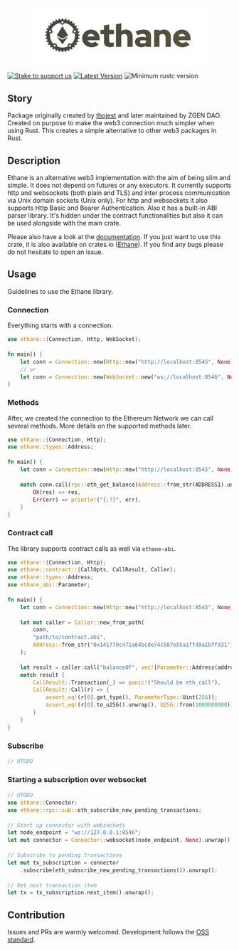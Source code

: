 <p align="center">
    <img src="/web/assets/ethane.png" alt="Ethane Logo" width="400" /> 
</p>

[![Stake to support us](https://badge.devprotocol.xyz/0xE25F166Ae42a8c08b5B18fc2Ce1EEE2Db4911604/descriptive)](https://stakes.social/0xE25F166Ae42a8c08b5B18fc2Ce1EEE2Db4911604)
[![Latest Version](https://img.shields.io/crates/v/ethane.svg)](https://crates.io/crates/ethane)
![Minimum rustc version](https://img.shields.io/badge/rustc-1.31.0+-green.svg)

## Story

Package originally created by [thojest](https://github.com/thojest) and later maintained by ZGEN DAO.
Created on purpose to make the web3 connection much simpler when using Rust.
This creates a simple alternative to other web3 packages in Rust.

## Description

Ethane is an alternative web3 implementation with the aim of being slim and simple.
It does not depend on futures or any executors. It currently supports http and
websockets (both plain and TLS) and inter process communication via Unix domain sockets (Unix only). For
http and websockets it also supports Http Basic and Bearer Authentication. Also it has a built-in ABI parser library. 
It's hidden under the contract functionalities but also it can be used alongside with the main crate.

Please also have a look at the [documentation](https://docs.rs/ethane).
If you just want to use this crate, it is also available on crates.io
([Ethane](https://crates.io/crates/ethane)). If you find any bugs please
do not hesitate to open an issue.

## Usage

Guidelines to use the Ethane library.

### Connection

Everything starts with a connection.

```rust
use ethane::{Connection, Http, WebSocket};

fn main() {
    let conn = Connection::new(Http::new("http://localhost:8545", None));
    // or
    let conn = Connection::new(WebSocket::new("ws://localhost:8546", None));
}
```

### Methods

After, we created the connection to the Ethereum Network we can call several methods. 
More details on the supported methods later.

```rust
use ethane::{Connection, Http};
use ethane::types::Address;

fn main() {
    let conn = Connection::new(Http::new("http://localhost:8545", None));
    
    match conn.call(rpc::eth_get_balance(Address::from_str(ADDRESS1).unwrap(), None)) {
        Ok(res) => res,
        Err(err) => println!("{:?}", err),
    }
}
```

### Contract call

The library supports contract calls as well via `ethane-abi`.

```rust
use ethane::{Connection, Http};
use ethane::contract::{CallOpts, CallResult, Caller};
use ethane::types::Address;
use ethane_abi::Parameter;

fn main() {
    let conn = Connection::new(Http::new("http://localhost:8545", None));

    let mut caller = Caller::new_from_path(
        conn,
        "path/to/contract.abi",
        Address::from_str("0x141770c471a64bcde74c587e55a1ffd9a1bffd31").unwrap(),
    );

    let result = caller.call("balanceOf", vec![Parameter::Address(address)], None);
    match result {
        CallResult::Transaction(_) => panic!("Should be eth_call"),
        CallResult::Call(r) => {
            assert_eq!(r[0].get_type(), ParameterType::Uint(256));
            assert_eq!(r[0].to_u256().unwrap(), U256::from(1000000000));
        }
    }
}
```

### Subscribe

```rust
// @TODO
```


### Starting a subscription over websocket
```rust
// @TODO
use ethane::Connector;
use ethane::rpc::sub::eth_subscribe_new_pending_transactions;

// Start up connector with websockets
let node_endpoint = "ws://127.0.0.1:8546";
let mut connector = Connector::websocket(node_endpoint, None).unwrap();

// Subscribe to pending transactions
let mut tx_subscription = connector
    .subscribe(eth_subscribe_new_pending_transactions()).unwrap();

// Get next transaction item
let tx = tx_subscription.next_item().unwrap();
```

## Contribution

Issues and PRs are warmly welcomed. 
Development follows the [OSS standard](https://github.com/PumpkinSeed/oss-standard).